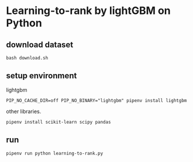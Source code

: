 # Learning-to-rank by lightGBM on Python

## download dataset

```shell
bash download.sh
```

## setup environment

lightgbm

```shell
PIP_NO_CACHE_DIR=off PIP_NO_BINARY="lightgbm" pipenv install lightgbm
```

other libraries.

```shell
pipenv install scikit-learn scipy pandas
```

## run

```shell
pipenv run python learning-to-rank.py
```
